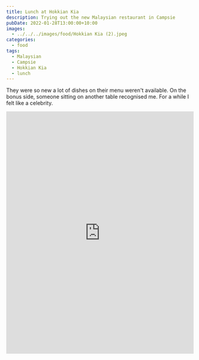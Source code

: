 ```yaml
---
title: Lunch at Hokkian Kia
description: Trying out the new Malaysian restaurant in Campsie
pubDate: 2022-01-28T13:00:00+10:00
images:
  - ../../../images/food/Hokkian Kia (2).jpeg
categories:
  - food
tags:
  - Malaysian
  - Campsie
  - Hokkian Kia
  - lunch
---
```


They were so new a lot of dishes on their menu weren't available. On the bonus side, someone sitting on another table recognised me. For a while I felt like a celebrity.

<iframe src="https://www.facebook.com/plugins/post.php?href=https%3A%2F%2Fwww.facebook.com%2Fchris1.tham%2Fposts%2Fpfbid02XiQ5NAktckdmpyXbzi4DsN3YJbABtWiS4uL5G65WJnYeajcBQUnqoBsUZGA58RAl&show_text=true&width=500" width="500" height="645" style="border:none;overflow:hidden" scrolling="no" frameborder="0" allowfullscreen="true" allow="autoplay; clipboard-write; encrypted-media; picture-in-picture; web-share"></iframe>
